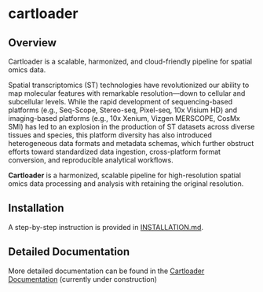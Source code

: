 # cartloader

## Overview

Cartloader is a scalable, harmonized, and cloud-friendly pipeline for spatial omics data.

Spatial transcriptomics (ST) technologies have revolutionized our ability to map molecular features with remarkable resolution—down to cellular and subcellular levels.  While the rapid development of sequencing-based platforms (e.g., Seq-Scope, Stereo-seq, Pixel-seq, 10x Visium HD) and imaging-based platforms (e.g., 10x Xenium, Vizgen MERSCOPE, CosMx SMI) has led to an explosion in the production of ST datasets across diverse tissues and species, this platform diversity has also introduced heterogeneous data formats and metadata schemas, which further obstruct efforts toward standardized data ingestion, cross-platform format conversion, and reproducible analytical workflows.

**Cartloader** is a harmonized, scalable pipeline for high-resolution spatial omics data processing and analysis with retaining the original resolution.

## Installation
A step-by-step instruction is provided in [INSTALLATION.md](./docs/installation.md).

## Detailed Documentation

More detailed documentation can be found in the [Cartloader Documentation](./docs/index.md) (currently under construction)
